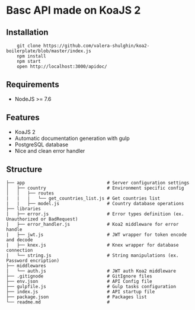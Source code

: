 <h1>Basc API made on KoaJS 2</h1>

<h2>Installation</h2>

```
    git clone https://github.com/valera-shulghin/koa2-boilerplate/blob/master/index.js
    npm install
    npm start
    open http://localhost:3000/apidoc/
```

<h2>Requirements</h2>

<ul>
    <li>NodeJS >= 7.6</li>
</ul>


<h2>Features</h2>
<ul>
    <li>KoaJS 2</li>
    <li>Automatic documentation generation with gulp</li>
    <li>PostgreSQL database</li>
    <li>Nice and clean error handler</li>
</ul>


<h2>Structure</h2>

```
├── app                               # Server configuration settings
│   ├── country                       # Environment specific config
│   │   ├── routes
|   |   |   └── get_countries_list.js # Get countries list
|   |   ├── model.js                  # Country database operations
├── libraries
|   ├── error.js                      # Error types definition (ex. Unauthorized or BadRequest)
|   ├── error_handler.js              # Koa2 middleware for error handle
|   ├── jwt.js                        # JWT wrapper for token encode and decode
|   ├── knex.js                       # Knex wrapper for database connection
|   └── string.js                     # String manipulations (ex. Password encription)
├── middlewares
|   └── auth.js                       # JWT auth Koa2 middleware
├── .gitignode                        # GitIgnore files
├── env.json                          # API Config file
├── gulpfile.js                       # Gulp tasks configuration
├── index.js                          # API startup file
├── package.json                      # Packages list
└── readme.md                         # 
```
